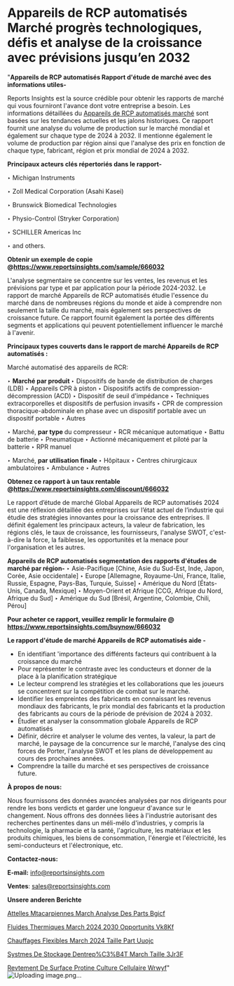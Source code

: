 # Appareils de RCP automatisés Marché progrès technologiques, défis et analyse de la croissance avec prévisions jusqu’en 2032

"<strong>Appareils de RCP automatisés Rapport d'étude de marché avec des informations utiles-</strong>

Reports Insights est la source crédible pour obtenir les rapports de marché qui vous fourniront l'avance dont votre entreprise a besoin. Les informations détaillées du <a href=https://www.reportsinsights.com/sample/666032>Appareils de RCP automatisés marché</a> sont basées sur les tendances actuelles et les jalons historiques. Ce rapport fournit une analyse du volume de production sur le marché mondial et également sur chaque type de 2024 à 2032. Il mentionne également le volume de production par région ainsi que l'analyse des prix en fonction de chaque type, fabricant, région et prix mondial de 2024 à 2032.

<b>Principaux acteurs clés répertoriés dans le rapport-</b>

‣ Michigan Instruments

‣ Zoll Medical Corporation (Asahi Kasei)

‣ Brunswick Biomedical Technologies

‣ Physio-Control (Stryker Corporation)

‣ SCHILLER Americas Inc

‣ and others.

<strong><b>Obtenir un exemple de copie @</b></strong><a href=https://www.reportsinsights.com/sample/666032><strong><b>https://www.reportsinsights.com/sample/666032</b></strong></a>

L'analyse segmentaire se concentre sur les ventes, les revenus et les prévisions par type et par application pour la période 2024-2032. Le rapport de marché Appareils de RCP automatisés étudie l'essence du marché dans de nombreuses régions du monde et aide à comprendre non seulement la taille du marché, mais également ses perspectives de croissance future. Ce rapport fournit également la portée des différents segments et applications qui peuvent potentiellement influencer le marché à l'avenir.

<strong>Principaux types couverts dans le rapport de marché Appareils de RCP automatisés :</strong>

Marché automatisé des appareils de RCR:

‣  <strong> Marché par produit </strong>
‣ Dispositifs de bande de distribution de charges (LDB)
‣ Appareils CPR à piston
‣ Dispositifs actifs de compression-décompression (ACD)
‣ Dispositif de seuil d'impédance
‣ Techniques extracorporelles et dispositifs de perfusion invasifs
‣ CPR de compression thoracique-abdominale en phase avec un dispositif portable avec un dispositif portable
‣ Autres

‣  Marché, <strong> <strong> par type </strong> </strong> du compresseur
‣ RCR mécanique automatique
‣ Battu de batterie
‣ Pneumatique
‣ Actionné mécaniquement et piloté par la batterie
‣ RPR manuel

‣  Marché, <strong> par utilisation finale </strong>
‣ Hôpitaux
‣ Centres chirurgicaux ambulatoires
‣ Ambulance
‣ Autres

<strong><b>Obtenez ce rapport à un taux rentable @</b></strong><a href=https://www.reportsinsights.com/discount/666032><strong><b>https://www.reportsinsights.com/discount/666032</b></strong></a>

Le rapport d’étude de marché Global Appareils de RCP automatisés 2024 est une réflexion détaillée des entreprises sur l’état actuel de l’industrie qui étudie des stratégies innovantes pour la croissance des entreprises. Il définit également les principaux acteurs, la valeur de fabrication, les régions clés, le taux de croissance, les fournisseurs, l'analyse SWOT, c'est-à-dire la force, la faiblesse, les opportunités et la menace pour l'organisation et les autres.

<strong>Appareils de RCP automatisés segmentation des rapports d'études de marché par région-</strong>
‣ Asie-Pacifique [Chine, Asie du Sud-Est, Inde, Japon, Corée, Asie occidentale]
‣ Europe [Allemagne, Royaume-Uni, France, Italie, Russie, Espagne, Pays-Bas, Turquie, Suisse]
‣ Amérique du Nord [États-Unis, Canada, Mexique]
‣ Moyen-Orient et Afrique [CCG, Afrique du Nord, Afrique du Sud]
‣ Amérique du Sud [Brésil, Argentine, Colombie, Chili, Pérou]

<strong>Pour acheter ce rapport, veuillez remplir le formulaire @   <a href=https://www.reportsinsights.com/buynow/666032>https://www.reportsinsights.com/buynow/666032</a></strong>

<strong>Le rapport d'étude de marché Appareils de RCP automatisés aide -</strong>
<ul>
  <li>En identifiant 'importance des différents facteurs qui contribuent à la croissance du marché</li>
  <li>Pour représenter le contraste avec les conducteurs et donner de la place à la planification stratégique</li>
  <li>Le lecteur comprend les stratégies et les collaborations que les joueurs se concentrent sur la compétition de combat sur le marché.</li>
  <li>Identifier les empreintes des fabricants en connaissant les revenus mondiaux des fabricants, le prix mondial des fabricants et la production des fabricants au cours de la période de prévision de 2024 à 2032.</li>
  <li>Étudier et analyser la consommation globale Appareils de RCP automatisés</li>
  <li>Définir, décrire et analyser le volume des ventes, la valeur, la part de marché, le paysage de la concurrence sur le marché, l'analyse des cinq forces de Porter, l'analyse SWOT et les plans de développement au cours des prochaines années.</li>
  <li>Comprendre la taille du marché et ses perspectives de croissance future.</li>
</ul>
<strong>À propos de nous:</strong>

Nous fournissons des données avancées analysées par nos dirigeants pour rendre les bons verdicts et garder une longueur d'avance sur le changement. Nous offrons des données liées à l'industrie autorisant des recherches pertinentes dans un méli-mélo d'industries, y compris la technologie, la pharmacie et la santé, l'agriculture, les matériaux et les produits chimiques, les biens de consommation, l'énergie et l'électricité, les semi-conducteurs et l'électronique, etc.

<strong>Contactez-nous:</strong>

<strong>E-mail:</strong> <a href=mailto:info@reportsinsights.com>info@reportsinsights.com</a>

<strong>Ventes</strong>: <a href=mailto:sales@reportsinsights.com>sales@reportsinsights.com</a>

<strong>Unsere anderen Berichte</strong>

<a href=https://www.linkedin.com/pulse/attelles-m%C3%A9tacarpiennes-march%C3%A9-analyse-des-parts-bgicf/>Attelles Mtacarpiennes March Analyse Des Parts Bgicf</a>

<a href=https://www.linkedin.com/pulse/fluides-thermiques-march%C3%A9-2024-2030-opportunit%C3%A9s-vk8kf/>Fluides Thermiques March 2024 2030 Opportunits Vk8Kf</a>

<a href=https://www.linkedin.com/pulse/chauffages-flexibles-march%C3%A9-2024-taille-part-uuojc/>Chauffages Flexibles March 2024 Taille Part Uuojc</a>

<a href=https://www.linkedin.com/pulse/syst%C3%A8mes-de-stockage-dentrep%C3%B4t-march%C3%A9-taille-3jr3f/>Systmes De Stockage Dentrep%C3%B4T March Taille 3Jr3F</a>

<a href=https://www.linkedin.com/pulse/rev%C3%AAtement-de-surface-prot%C3%A9ine-culture-cellulaire-wrwyf/>Revtement De Surface Protine Culture Cellulaire Wrwyf</a>"
![Uploading image.png…]()

